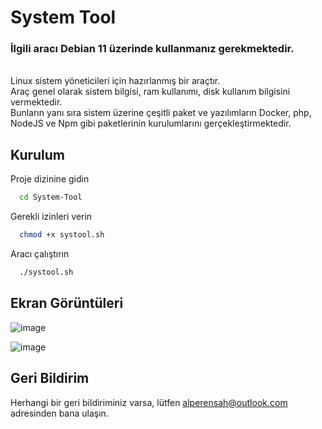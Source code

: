 # System Tool
<h3>İlgili aracı Debian 11 üzerinde kullanmanız gerekmektedir.</h3><br>
Linux sistem yöneticileri için hazırlanmış bir araçtır.<br>
Araç genel olarak sistem bilgisi, ram kullanımı, disk kullanım bilgisini vermektedir.<br> 
Bunların yanı sıra sistem üzerine çeşitli paket ve yazılımların Docker, php, NodeJS ve Npm gibi paketlerinin kurulumlarını gerçekleştirmektedir.<br>


## Kurulum

Proje dizinine gidin

```bash
  cd System-Tool
```

Gerekli izinleri verin

```bash
  chmod +x systool.sh
```

Aracı çalıştırın

```bash
  ./systool.sh
```




## Ekran Görüntüleri

![image](https://user-images.githubusercontent.com/85456369/194820533-a67785f1-46d6-4c48-8b8a-1dfa55a07b4d.png)

![image](https://user-images.githubusercontent.com/85456369/194820633-c7558bb2-968b-403f-9ff8-83e2c7a93480.png)





## Geri Bildirim

Herhangi bir geri bildiriminiz varsa, lütfen alperensah@outlook.com adresinden bana ulaşın.
